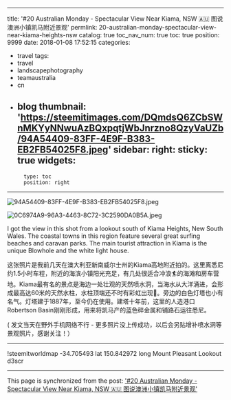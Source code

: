 
---
title: '#20 Australian Monday - Spectacular View Near Kiama, NSW 🇦🇺 图说澳洲小镇凯马附近景观'
permlink: 20-australian-monday-spectacular-view-near-kiama-heights-nsw
catalog: true
toc_nav_num: true
toc: true
position: 9999
date: 2018-01-08 17:52:15
categories:
- travel
tags:
- travel
- landscapephotography
- teamaustralia
- cn
- blog
thumbnail: 'https://steemitimages.com/DQmdsQ6ZCbSWnMKYyNNwuAzBQxpqtjWbJnrzno8QzyVaUZb/94A54409-83FF-4E9F-B383-EB2FB54025F8.jpeg'
sidebar:
    right:
        sticky: true
widgets:
    -
        type: toc
        position: right
---


![94A54409-83FF-4E9F-B383-EB2FB54025F8.jpeg](https://steemitimages.com/DQmdsQ6ZCbSWnMKYyNNwuAzBQxpqtjWbJnrzno8QzyVaUZb/94A54409-83FF-4E9F-B383-EB2FB54025F8.jpeg)

![0C6974A9-96A3-4463-8C72-3C2590DA0B5A.jpeg](https://steemitimages.com/DQmdQZNDpz2ExoSi83cnN1W4QNuNCvBSQGsYeA1cduGuPga/0C6974A9-96A3-4463-8C72-3C2590DA0B5A.jpeg)

I got the view in this shot from a lookout south of Kiama Heights, New South Wales. The coastal towns in this region feature several great surfing beaches and caravan parks. The main tourist attraction in Kiama is the unique Blowhole and the white light house. 

这张照片是我前几天在澳大利亚新南威尔士州的Kiama高地附近拍的。这里离悉尼约1.5小时车程，附近的海滨小镇阳光充足，有几处很适合冲浪🏄的海滩和房车营地。Kiama最有名的景点是海边一处壮观的天然喷水洞，当海水从大洋涌进，会形成最高达60米的天然水柱，水柱顶端还不时有彩虹出现🌈。旁边的白色灯塔也小有名气。灯塔建于1887年，至今仍在使用。建塔十年前，这里的人造港口Robertson Basin刚刚形成，用来将凯马产的蓝色碎金属和铺路石运往悉尼。

( 发文当天在野外手机网络不行 - 更多照片没上传成功，以后会另贴增补喷水洞等景观照片，感谢关注！）

***

!steemitworldmap -34.705493 lat 150.842972 long Mount Pleasant Lookout d3scr

- - -

This page is synchronized from the post: ['#20 Australian Monday - Spectacular View Near Kiama, NSW 🇦🇺 图说澳洲小镇凯马附近景观'](https://steemit.com/@itchyfeetdonica/20-australian-monday-spectacular-view-near-kiama-heights-nsw)
